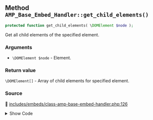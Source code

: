 ## Method `AMP_Base_Embed_Handler::get_child_elements()`

```php
protected function get_child_elements( \DOMElement $node );
```

Get all child elements of the specified element.

### Arguments

* `\DOMElement $node` - Element.

### Return value

`\DOMElement[]` - Array of child elements for specified element.

### Source

:link: [includes/embeds/class-amp-base-embed-handler.php:126](/includes/embeds/class-amp-base-embed-handler.php#L126-L133)

<details>
<summary>Show Code</summary>

```php
protected function get_child_elements( DOMElement $node ) {
	return array_filter(
		iterator_to_array( $node->childNodes ),
		static function ( DOMNode $child ) {
			return $child instanceof DOMElement;
		}
	);
}
```

</details>
